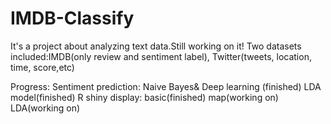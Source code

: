 # IMDB-Classify
It's a project about analyzing text data.Still working on it!
Two datasets included:IMDB(only review and sentiment label), Twitter(tweets, location, time, score,etc)

Progress:
Sentiment prediction: Naive Bayes& Deep learning (finished)
LDA model(finished)
R shiny display:
    basic(finished)
    map(working on)
    LDA(working on)
